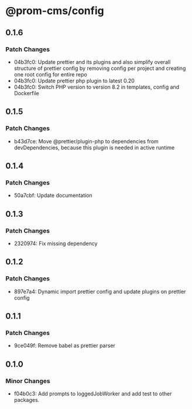 # @prom-cms/config

## 0.1.6

### Patch Changes

- 04b3fc0: Update prettier and its plugins and also simplify overall structure of prettier config by removing config per project and creating one root config for entire repo
- 04b3fc0: Update prettier php plugin to latest 0.20
- 04b3fc0: Switch PHP version to version 8.2 in templates, config and Dockerfile

## 0.1.5

### Patch Changes

- b43d7ce: Move @prettier/plugin-php to dependencies from devDependencies, because this plugin is needed in active runtime

## 0.1.4

### Patch Changes

- 50a7cbf: Update documentation

## 0.1.3

### Patch Changes

- 2320974: Fix missing dependency

## 0.1.2

### Patch Changes

- 897e7a4: Dynamic import prettier config and update plugins on prettier config

## 0.1.1

### Patch Changes

- 9ce049f: Remove babel as prettier parser

## 0.1.0

### Minor Changes

- f04b0c3: Add prompts to loggedJobWorker and add test to other packages.
